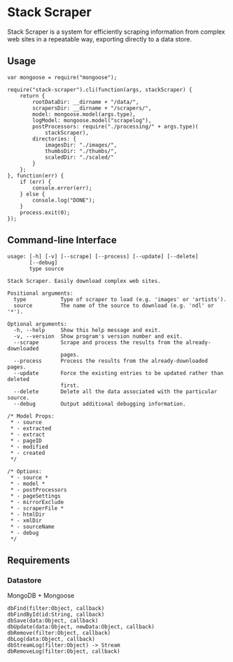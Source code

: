 # Stack Scraper

Stack Scraper is a system for efficiently scraping information from complex web sites in a repeatable way, exporting directly to a data store.

## Usage

    var mongoose = require("mongoose");
    
    require("stack-scraper").cli(function(args, stackScraper) {
        return {
            rootDataDir: __dirname + "/data/",
            scrapersDir: __dirname + "/scrapers/",
            model: mongoose.model(args.type),
            logModel: mongoose.model("scrapelog"),
            postProcessors: require("./processing/" + args.type)(
                stackScraper),
            directories: {
                imagesDir: "./images/",
                thumbsDir: "./thumbs/",
                scaledDir: "./scaled/"
            }
        };
    }, function(err) {
        if (err) {
            console.error(err);
        } else {
            console.log("DONE");
        }
        process.exit(0);
    });

## Command-line Interface

```
usage: [-h] [-v] [--scrape] [--process] [--update] [--delete]
       [--debug]
       type source

Stack Scraper. Easily download complex web sites.

Positional arguments:
  type           Type of scraper to load (e.g. 'images' or 'artists').
  source         The name of the source to download (e.g. 'ndl' or '*').

Optional arguments:
  -h, --help     Show this help message and exit.
  -v, --version  Show program's version number and exit.
  --scrape       Scrape and process the results from the already-downloaded
                 pages.
  --process      Process the results from the already-downloaded pages.
  --update       Force the existing entries to be updated rather than deleted
                 first.
  --delete       Delete all the data associated with the particular source.
  --debug        Output additional debugging information.
```

```
/* Model Props:
 * - source
 * - extracted
 * - extract
 * - pageID
 * - modified
 * - created
 */

/* Options:
 * - source *
 * - model *
 * - postProcessors
 * - pageSettings
 * - mirrorExclude
 * - scraperFile *
 * - htmlDir
 * - xmlDir
 * - sourceName
 * - debug
 */
```

## Requirements


### Datastore

MongoDB + Mongoose

    dbFind(filter:Object, callback)
    dbFindById(id:String, callback)
    dbSave(data:Object, callback)
    dbUpdate(data:Object, newData:Object, callback)
    dbRemove(filter:Object, callback)
    dbLog(data:Object, callback)
    dbStreamLog(filter:Object) -> Stream
    dbRemoveLog(filter:Object, callback)